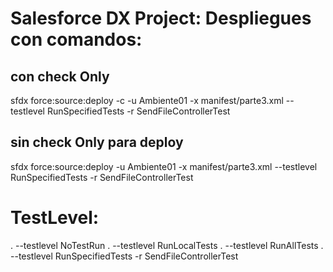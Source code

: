 # Salesforce DX Project: Despliegues con comandos:
## con check Only
sfdx force:source:deploy -c -u Ambiente01 -x manifest/parte3.xml --testlevel RunSpecifiedTests -r SendFileControllerTest

## sin check Only para deploy
sfdx force:source:deploy -u Ambiente01 -x manifest/parte3.xml --testlevel RunSpecifiedTests -r SendFileControllerTest

# TestLevel:

. --testlevel NoTestRun
. --testlevel RunLocalTests
. --testlevel RunAllTests
. --testlevel RunSpecifiedTests -r SendFileControllerTest
